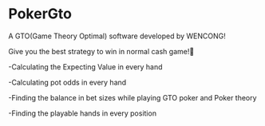# PokerGto
A GTO(Game Theory Optimal) software developed by WENCONG!

Give you the best strategy to win in normal cash game!:money_with_wings: 

-Calculating the Expecting Value in every hand

-Calculating pot odds in every hand

-Finding the balance in bet sizes while playing GTO poker and Poker theory

-Finding the playable hands in every position
